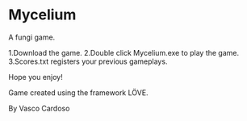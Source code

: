 # Mycelium
A fungi game.

1.Download the game.
2.Double click Mycelium.exe to play the game.
3.Scores.txt registers your previous gameplays.

Hope you enjoy!

Game created using the framework LÖVE.

By Vasco Cardoso
